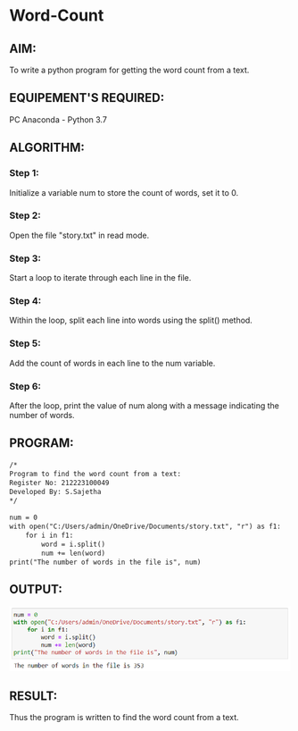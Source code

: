 # Word-Count
## AIM:
To write a python program for getting the word count from a text.
## EQUIPEMENT'S REQUIRED: 
PC
Anaconda - Python 3.7
## ALGORITHM: 
### Step 1:
Initialize a variable num to store the count of words, set it to 0.
### Step 2: 
 Open the file "story.txt" in read mode.
### Step 3: 
Start a loop to iterate through each line in the file.
### Step 4:  
Within the loop, split each line into words using the split() method.
### Step 5: 
Add the count of words in each line to the num variable.
### Step 6: 
After the loop, print the value of num along with a message indicating the number of words.

## PROGRAM:
```
/*
Program to find the word count from a text:
Register No: 212223100049
Developed By: S.Sajetha
*/
```
```
num = 0
with open("C:/Users/admin/OneDrive/Documents/story.txt", "r") as f1:
    for i in f1:
        word = i.split()
        num += len(word)
print("The number of words in the file is", num)
```
## OUTPUT:

![alt text](image.png)

## RESULT:
Thus the program is written to find the word count from a text.
